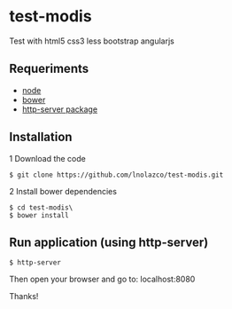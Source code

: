 # test-modis
Test with html5 css3 less bootstrap angularjs

## Requeriments

- <a href="https://nodejs.org/en/">node</a>
- <a href="http://bower.io/#install-bower">bower</a>
- <a href="https://www.npmjs.com/package/http-server">http-server package</a>

## Installation

1 Download the code
```
$ git clone https://github.com/lnolazco/test-modis.git
```
2 Install bower dependencies
```
$ cd test-modis\
$ bower install
```

## Run application (using http-server)

```
$ http-server
```
Then open your browser and go to: localhost:8080

Thanks!
